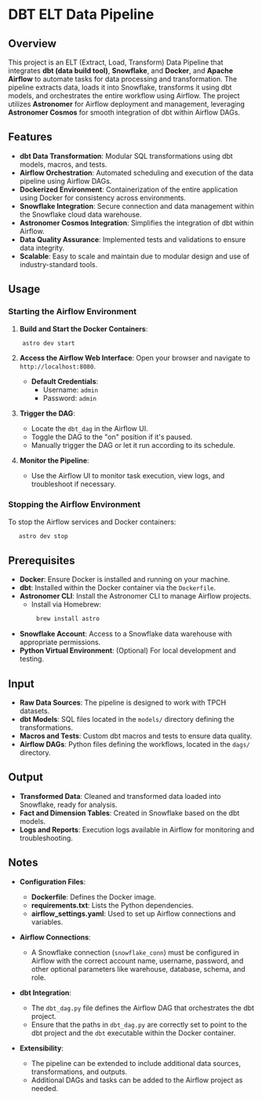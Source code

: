 # DBT ELT Data Pipeline

## Overview
This project is an ELT (Extract, Load, Transform) Data Pipeline that integrates **dbt (data build tool)**, **Snowflake**, and **Docker**, and **Apache Airflow** to automate tasks for data processing and transformation. The pipeline extracts data, loads it into Snowflake, transforms it using dbt models, and orchestrates the entire workflow using Airflow. The project utilizes **Astronomer** for Airflow deployment and management, leveraging **Astronomer Cosmos** for smooth integration of dbt within Airflow DAGs.

## Features
- **dbt Data Transformation**: Modular SQL transformations using dbt models, macros, and tests.
- **Airflow Orchestration**: Automated scheduling and execution of the data pipeline using Airflow DAGs.
- **Dockerized Environment**: Containerization of the entire application using Docker for consistency across environments.
- **Snowflake Integration**: Secure connection and data management within the Snowflake cloud data warehouse.
- **Astronomer Cosmos Integration**: Simplifies the integration of dbt within Airflow.
- **Data Quality Assurance**: Implemented tests and validations to ensure data integrity.
- **Scalable**: Easy to scale and maintain due to modular design and use of industry-standard tools.

## Usage
### Starting the Airflow Environment
1. **Build and Start the Docker Containers**:
```zsh
    astro dev start
```

2. **Access the Airflow Web Interface**:
    Open your browser and navigate to `http://localhost:8080`.
    - **Default Credentials**:
        - Username: `admin`
        - Password: `admin`

3. **Trigger the DAG**:
    - Locate the `dbt_dag` in the Airflow UI.
    - Toggle the DAG to the "on" position if it's paused.
    - Manually trigger the DAG or let it run according to its schedule.

4. **Monitor the Pipeline**:
    - Use the Airflow UI to monitor task execution, view logs, and troubleshoot if necessary.

### Stopping the Airflow Environment
To stop the Airflow services and Docker containers:
 ```zsh
    astro dev stop
```

## Prerequisites
- **Docker**: Ensure Docker is installed and running on your machine.
- **dbt**: Installed within the Docker container via the `Dockerfile`.
- **Astronomer CLI**: Install the Astronomer CLI to manage Airflow projects.
    - Install via Homebrew:
```zsh
        brew install astro
```
- **Snowflake Account**: Access to a Snowflake data warehouse with appropriate permissions.
- **Python Virtual Environment**: (Optional) For local development and testing.

## Input
- **Raw Data Sources**: The pipeline is designed to work with TPCH datasets.
- **dbt Models**: SQL files located in the `models/` directory defining the transformations.
- **Macros and Tests**: Custom dbt macros and tests to ensure data quality.
- **Airflow DAGs**: Python files defining the workflows, located in the `dags/` directory.

## Output
- **Transformed Data**: Cleaned and transformed data loaded into Snowflake, ready for analysis.
- **Fact and Dimension Tables**: Created in Snowflake based on the dbt models.
- **Logs and Reports**: Execution logs available in Airflow for monitoring and troubleshooting.

## Notes
- **Configuration Files**:
    - **Dockerfile**: Defines the Docker image.
    - **requirements.txt**: Lists the Python dependencies.
    - **airflow_settings.yaml**: Used to set up Airflow connections and variables.

- **Airflow Connections**:
    - A Snowflake connection (`snowflake_conn`) must be configured in Airflow with the correct account name, username, password, and other optional parameters like warehouse, database, schema, and role.

- **dbt Integration**:
    - The `dbt_dag.py` file defines the Airflow DAG that orchestrates the dbt project.
    - Ensure that the paths in `dbt_dag.py` are correctly set to point to the dbt project and the `dbt` executable within the Docker container.

- **Extensibility**:
    - The pipeline can be extended to include additional data sources, transformations, and outputs.
    - Additional DAGs and tasks can be added to the Airflow project as needed.